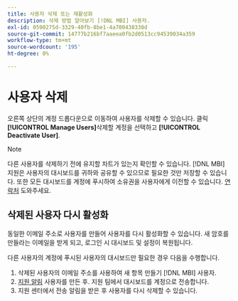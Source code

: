 ```yaml
---
title: 사용자 삭제 또는 재활성화
description: 삭제 방법 알아보기 [!DNL MBI] 사용자.
exl-id: 0590275d-3329-40fb-8be1-4a700438338d
source-git-commit: 14777b216bf7aaeea0fb2d0513cc94539034a359
workflow-type: tm+mt
source-wordcount: '195'
ht-degree: 0%

---
```


# 사용자 삭제

오른쪽 상단의 계정 드롭다운으로 이동하여 사용자를 삭제할 수 있습니다. 클릭 **[!UICONTROL Manage Users]**&#x200B;삭제할 계정을 선택하고 **[!UICONTROL Deactivate User]**.

>[!NOTE]
>
>다른 사용자를 삭제하기 전에 유지할 차트가 있는지 확인할 수 있습니다. [!DNL MBI] 지원은 사용자의 대시보드를 귀하와 공유할 수 있으므로 필요한 것만 저장할 수 있습니다. 또한 모든 대시보드를 계정에 푸시하여 소유권을 사용자에게 이전할 수 있습니다. [연락처](../../guide-overview.md) 도와주세요.

## 삭제된 사용자 다시 활성화

동일한 이메일 주소로 사용자를 만들어 사용자를 다시 활성화할 수 있습니다. 새 암호를 만들라는 이메일을 받게 되고, 로그인 시 대시보드 및 설정이 복원됩니다.

다른 사용자의 계정에 푸시된 사용자의 대시보드만 필요한 경우 다음을 수행합니다.

1. 삭제된 사용자의 이메일 주소를 사용하여 새 항목 만들기 [!DNL MBI] 사용자.
1. [지원 알림](https://experienceleague.adobe.com/docs/commerce-knowledge-base/kb/troubleshooting/miscellaneous/mbi-service-policies.html?lang=en) 사용자를 만든 후. 지원 팀에서 대시보드를 계정으로 전송합니다.
1. 지원 센터에서 전송 알림을 받은 후 사용자를 다시 삭제할 수 있습니다.
